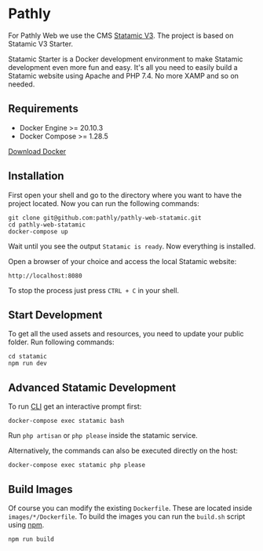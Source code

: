 # Pathly

For Pathly Web we use the CMS [Statamic V3](https://www.statamic.com). The project is based on Statamic V3 Starter.

Statamic Starter is a Docker development environment to make Statamic development even more fun and easy. It's all you need to easily build a Statamic website using Apache and PHP 7.4. No more XAMP and so on needed.

## Requirements

* Docker Engine >= 20.10.3
* Docker Compose >= 1.28.5

[Download Docker](https://docs.docker.com/get-docker/)

## Installation

First open your shell and go to the directory where you want to have the project located.
Now you can run the following commands:

``` 
git clone git@github.com:pathly/pathly-web-statamic.git
cd pathly-web-statamic
docker-compose up
```

Wait until you see the output `Statamic is ready`. Now everything is installed.

Open a browser of your choice and access the local Statamic website:

```
http://localhost:8080
```

To stop the process just press `CTRL + C` in your shell.

## Start Development

To get all the used assets and resources, you need to update your public folder. Run following commands:

``` 
cd statamic
npm run dev
```

## Advanced Statamic Development

To run [CLI](https://statamic.dev/cli) get an interactive prompt first:

```
docker-compose exec statamic bash
```

Run `php artisan` or `php please` inside the statamic service.

Alternatively, the commands can also be executed directly on the host:

```
docker-compose exec statamic php please
```

## Build Images
Of course you can modify the existing `Dockerfile`. These are located inside `images/*/Dockerfile`. To build the images you can run the `build.sh` script using [npm](https://www.npmjs.com/).

```
npm run build
```
